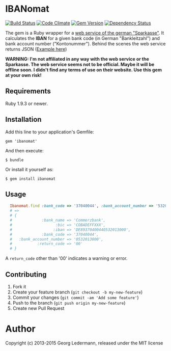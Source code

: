 # IBANomat

[![Build Status](https://secure.travis-ci.org/ledermann/ibanomat.png)](http://travis-ci.org/ledermann/ibanomat)
[![Code Climate](https://codeclimate.com/github/ledermann/ibanomat.png)](https://codeclimate.com/github/ledermann/ibanomat)
[![Gem Version](https://badge.fury.io/rb/ibanomat.png)](http://badge.fury.io/rb/ibanomat)
[![Dependency Status](https://gemnasium.com/ledermann/ibanomat.png)](https://gemnasium.com/ledermann/ibanomat)

The gem is a Ruby wrapper for a [web service of the german "Sparkasse"](https://www.sparkasse-koelnbonn.de/privatkunden/banking/auslandszahlungen/iban/). It calculates the **IBAN** for a given bank code (in German "Bankleitzahl") and bank account number ("Kontonummer"). Behind the scenes the web service returns JSON ([Example here](https://www.sparkasse-koelnbonn.de/module/iban/iban.php?bank-code=37040044&bank-account-number=0532013000))

**WARNING: I'm not affiliated in any way with the web service or the Sparkasse. The web service seems not to be official. Maybe it will be offline soon. I didn't find any terms of use on their website. Use this gem at your own risk!**

## Requirements

Ruby 1.9.3 or newer.


## Installation

Add this line to your application's Gemfile:

    gem 'ibanomat'

And then execute:

    $ bundle

Or install it yourself as:

    $ gem install ibanomat


## Usage

```ruby
  Ibanomat.find :bank_code => '37040044', :bank_account_number => '532013000'
  # =>
  # {
  #             :bank_name => 'Commerzbank',
  #                   :bic => 'COBADEFFXXX',
  #                  :iban => 'DE89370400440532013000',
  #             :bank_code => '37040044',
  #   :bank_account_number => '0532013000',
  #           :return_code => '00'
  # }
```

A `return_code` other than '00' indicates a warning or error.


## Contributing

1. Fork it
2. Create your feature branch (`git checkout -b my-new-feature`)
3. Commit your changes (`git commit -am 'Add some feature'`)
4. Push to the branch (`git push origin my-new-feature`)
5. Create new Pull Request


# Author

Copyright (c) 2013-2015 Georg Ledermann, released under the MIT license
